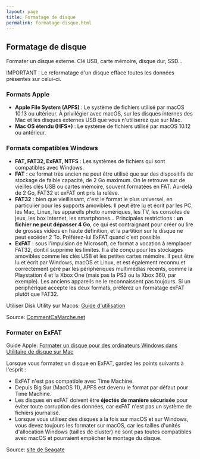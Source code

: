 ```yaml
---
layout: page
title: Formatage de disque
permalink: formatage-disque.html
---
```


## Formatage de disque

Formater un disque externe. Clé USB, carte mémoire, disque dur, SSD...

IMPORTANT : Le reformatage d'un disque efface toutes les données présentes sur celui-ci.

### Formats Apple

- **Apple File System (APFS)** : Le système de fichiers utilisé par macOS 10.13 ou ultérieur. À privilégier avec macOS, sur les disques internes des Mac et les disques externes USB que vous n'utiliserez que sur Mac.
- **Mac OS étendu (HFS+)** : Le système de fichiers utilisé par macOS 10.12 ou antérieur.

### Formats compatibles Windows

- **FAT, FAT32, ExFAT, NTFS** : Les systèmes de fichiers qui sont compatibles avec Windows.
- **FAT** : ce format très ancien ne peut être utilisé que sur des dispositifs de stockage de faible capacité, de 2 Go maximum. On le retrouve sur de vieilles clés USB ou cartes mémoire, souvent formatées en FAT. Au-delà de 2 Go, FAT32 et exFAT ont pris la relève.
- **FAT32** : bien que vieillissant, c'est le format le plus universel, en particulier pour les supports amovibles. Il peut être lu et écrit par les PC, les Mac, Linux, les appareils photo numériques, les TV, les consoles de jeux, les box Internet, les smartphones... Principales restrictions : **un fichier ne peut dépasser 4 Go**, ce qui est contraignant pour créer ou lire de grosses vidéos en haute définition, et la partition sur le disque ne peut excéder 2 To. Préférez-lui ExFAT quand c'est possible.
- **ExFAT** : sous l'impulsion de Microsoft, ce format a vocation à remplacer FAT32, dont il supprime les limites. Il a été conçu pour les stockages amovibles comme les clés USB et les petites cartes mémoire. Il peut être lu et écrit par Windows, macOS et Linux, et est également reconnu et correctement géré par les périphériques multimédias récents, comme la Playstation 4 et la Xbox One (mais pas la PS3 ou la Xbox 360, par exemple). Les anciens appareils ne le reconnaissent pas toujours. Si un périphérique accepte les deux formats, préférez un formatage exFAT plutôt que FAT32.

Utiliser Disk Utility sur Macos: [Guide d'utilisation](https://support.apple.com/fr-ch/guide/disk-utility/welcome/mac)

Source: [CommentCaMarche.net](https://www.commentcamarche.net/informatique/stockage/1425-choisir-un-systeme-de-fichiers-pour-le-formatage/)

### Formater en ExFAT

Guide Apple: [Formater un disque pour des ordinateurs Windows dans Utilitaire de disque sur Mac](https://support.apple.com/fr-ch/guide/disk-utility/dskutl1010/mac)

Lorsque vous formatez un disque en ExFAT, gardez les points suivants à l'esprit :

- ExFAT n'est pas compatible avec Time Machine.
- Depuis Big Sur (MacOS 11), APFS est devenu le format par défaut pour Time Machine.
- Les disques en exFAT doivent être **éjectés de manière sécurisée** pour éviter toute corruption des données, car exFAT n'est pas un système de fichiers journalisé.
- Lorsque vous utilisez des disques à la fois sur macOS et sur Windows, vous devez toujours les formater sur macOS, car les tailles d'unités d'allocation Windows (tailles de cluster) ne sont pas toutes compatibles avec macOS et pourraient empêcher le montage du disque.

Source: [site de Seagate](https://www.seagate.com/fr/fr/support/kb/how-to-format-your-drive-exfat-on-macos-big-sur-and-later/)